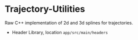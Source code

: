# Trajectory-Utilities
Raw C++ implementation of 2d and 3d splines for trajectories.

- Header Library, location `app/src/main/headers`
